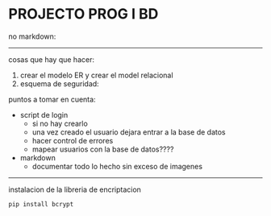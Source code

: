 # PROJECTO PROG I BD

no markdown:

---

cosas que hay que hacer:

1. crear el modelo ER y crear el model relacional
2. esquema de seguridad:













puntos a tomar en cuenta:

- script de login
  - si no hay crearlo
  - una vez creado el usuario dejara entrar a la base de datos
  - hacer control de errores
  - mapear usuarios con la base de datos????
- markdown
  - documentar todo lo hecho sin exceso de imagenes

---

instalacion de la libreria de encriptacion

```
pip install bcrypt
```
